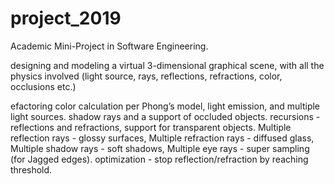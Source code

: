 # project_2019

Academic Mini-Project in Software Engineering.

designing and modeling a virtual 3-dimensional graphical scene, 
with all the physics involved (light source, rays, reflections, 
refractions, color, occlusions etc.)

efactoring color calculation per Phong’s model, light emission, and multiple light sources.
shadow rays and a support of occluded objects.
recursions - reflections and refractions, support for transparent objects.
Multiple reflection rays - glossy surfaces, Multiple refraction rays - diffused glass,
Multiple shadow rays - soft shadows, Multiple eye rays - super sampling (for Jagged edges).
optimization - stop reflection/refraction by reaching threshold.
